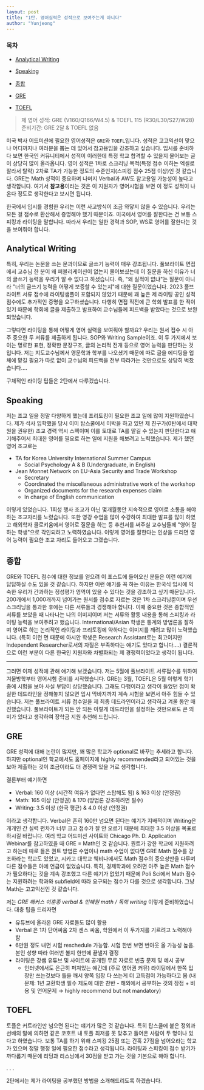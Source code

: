 ```yaml
---
layout: post
title: "1탄. 영어실력은 성적으로 보여주는게 아니다"
author: "Yunjeong"
---
```


### 목차
- [Analytical Writing](##Analytical-Writing)
- [Speaking](##Speaking)
- [종합](##종합)

- [GRE](##GRE)
- [TOEFL](##TOEFL)



> 제 영어 성적: GRE (V160/Q166/W4.5) & TOEFL 115 (R30/L30/S27/W28)  
> 준비기간: GRE 2달 & TOEFL 없음


미국 박사 어드미션에 필요한 영어성적은 `GRE`와 `TOEFL`입니다. 성적은 고고익선이 맞으나 어디까지나 여러분을 뽑는 데 있어서 참고용임을 강조하고 싶습니다. 입시를 준비하다 보면 한국인 커뮤니티에서 성적이 이러한데 특정 학교 합격할 수 있을지 물어보는 글이 상당히 많이 올라옵니다. 영어 성적은 1차로 스크리닝 목적(특정 점수 이하는 엑셀로 잘라서 탈락) 2차로 TA가 가능한 정도의 수준인지(스피킹 점수 25점 이상)인 것 같습니다. GRE는 Math 성적이 중요하며 나머지 Verbal과 AW도 참고용일 가능성이 높다고 생각합니다. 여기서 **참고용**이라는 것은 이 지원자가 영어시험을 보면 이 정도 성적이 나온다 정도로 생각한다고 보시면 됩니다.

한국에서 입시를 경험한 우리는 이런 사고방식이 조금 와닿지 않을 수 있습니다. 우리는 모든 걸 점수로 환산해서 증명해야 했기 때문이죠. 미국에서 영어를 잘한다는 건 보통 스피킹과 라이팅을 말합니다. 따라서 우리는 일한 경력과 SOP, WS로 영어를 잘한다는 것을 보여줘야 합니다.

## Analytical Writing

특히, 우리는 논문을 쓰는 문과이므로 글쓰기 능력이 매우 강조됩니다. 풀브라이트 면접에서 교수님 한 분이 왜 퍼블리케이션이 없는지 물어보셨는데 이 질문을 하신 이유가 너의 글쓰기 능력을 우리가 알 수 없다고 하셨습니다. 즉, "왜 실적이 없냐"는 질문이 아니라 "너의 글쓰기 능력을 어떻게 보증할 수 있는지"에 대한 질문이었습니다. 2023 풀브라이트 서류 접수에 라이팅샘플이 포함되지 않았기 때문에 꽤 높은 제 라이팅 공인 성적 점수에도 추가적인 증명을 요구하셨습니다. 다행히 면접 직전에 큰 학회 발표를 한 적이 있기 때문에 학회에 글을 제출하고 발표하여 교수님들께 피드백을 받았다는 것으로 보완되었습니다.

그렇다면 라이팅을 통해 어떻게 영어 실력을 보여줘야 할까요? 우리는 원서 접수 시 아주 중요한 두 서류를 제출하게 됩니다. SOP와 Writing Sample이죠. 이 두 가지에서 보이는 명료한 표현, 정확한 문장구조, 글의 논리적 전개 등으로 영어 능력을 판단하는 것입니다. 저는 지도교수님께서 영문학과 학부를 나오셨기 때문에 따로 글을 에디팅을 업체에 맡길 필요가 따로 없이 교수님의 피드백을 전부 따라가는 것만으로도 상당히 벅찼습니다….

구체적인 라이팅 팁들은 2탄에서 다루겠습니다. 

## Speaking

저는 조교 일을 정말 다양하게 했는데 프리토킹이 필요한 조교 일에 많이 지원하였습니다. 제가 석사 입학했을 당시 이미 탑스쿨에서 미박을 하고 있던 제 친구가(0탄에서 대학원을 권유한) 조교 경력 역시 스펙이며 이를 토대로 TA를 맡길 수 있는지 판단한다고 얘기해주어서 최대한 영어를 필요로 하는 일에 지원을 해보려고 노력했습니다. 제가 했던 영어 조교로는

- TA for Korea University International Summer Campus
  - Social Psychology A & B (Undergraduate, in English)
- Jean Monnet Network on EU-Asia Security and Trade Workshop
  - Secretary
  - Coordinated the miscellaneous administrative work of the workshop
  - Organized documents for the research expenses claim
  - In charge of English communication

이렇게 있었습니다. 1회성 행사 조교가 아닌 몇개월동안 지속적으로 영어로 소통을 해야 하는 조교자리를 노렸습니다. 또한 영강 수업을 많이 수강하여 최대한 발표를 많이 하였고 해외학자 콜로키움에서 영어로 질문을 하는 등 추천서를 써주실 교수님들께 "영어 잘하는 학생"으로 각인되려고 노력하였습니다. 이렇게 영어를 잘한다는 인상을 드리면 영어 능력이 필요한 조교 자리도 들어오고 그랬습니다. 

## 종합

GRE와 TOEFL 점수에 대한 정보를 얻으려 이 포스트에 들어오신 분들은 이런 얘기에 답답하실 수도 있을 것 같습니다. 하지만 이런 얘기를 꼭 하는 이유는 한국식 입시에 익숙한 우리가 간과하는 정성평가 영역이 있을 수 있다는 것을 강조하고 싶기 때문입니다. 200개에서 1,000개까지 넘어가는 원서를 점수로 자르는 것은 1차 스크리닝뿐이며 우선 스크리닝을 통과한 후에는 다른 서류들과 경쟁해야 합니다. 이때 중요한 것은 종합적인 서류를 보았을 때 나타나는 나의 이미지이며 저는 서류와 활동 내용을 통해 스피킹과 라이팅 능력을 보여주려고 했습니다. International/Asian 학생은 통계와 방법론을 잘하며 영어로 하는 논리적인 라이팅과 프리토킹에 약하다는 이미지를 깨려고 많이 노력했습니다. (특히 이런 면 때문에 아시안 학생은 Research Assistant로는 최고이지만 Independent Researcher로서의 자질은 부족하다는 얘기도 있다고 합니다….) 결론적으로 이런 부분이 다른 한국인 지원자와 차별화되는 제 경쟁력이었다고 생각이 됩니다.

---

그러면 이제 성적에 관해 얘기해 보겠습니다. 저는 5월에 풀브라이트 서류접수를 위하여 겨울방학부터 영어시험 준비를 시작했습니다. GRE는 3월, TOEFL은 5월 이렇게 학기 중에 시험을 보아 사실 부담이 상당했습니다. 그래도 다행이라고 생각이 들었던 점이 확실한 데드라인을 정해놓지 않으면 입시 막바지까지 계속 시험을 보면서 아주 힘들 수 있습니다. 저는 풀브라이트 서류 접수일을 제 최종 데드라인이라고 생각하고 겨울 동안 매진했습니다. 풀브라이트가 되든 안 되든 이렇게 데드라인을 설정하는 것만으로도 큰 의미가 있다고 생각하여 장학금 지원 추천해 드립니다.

## GRE

GRE 성적에 대해 논란이 많지만, 꽤 많은 학교가 optional로 바꾸는 추세라고 합니다. 하지만 optional인 학교에서도 홈페이지에 highly recommended라고 되어있는 것을 보아 제출하는 것이 조금이라도 더 경쟁력 있을 거로 생각합니다. 

결론부터 얘기하면 

- Verbal: 160 이상 (시간적 여유가 없다면 스탑해도 됨) & 163 이상 (안정권)
- Math: 165 이상 (안정권) & 170 (방법론 강조하려면 필수)
- Writing: 3.5 이상 (한국 평균) & 4.0 이상 (안정권)

이라고 생각합니다. Verbal은 흔히 160만 넘으면 된다는 얘기가 지배적이며 Writing은 개개인 간 실력 편차가 너무 크고 점수가 잘 안 오르기 때문에 최대한 3.5 이상을 목표로 하시길 바랍니다. 여러 학교 어드미션 사이트와 Chicago Ph. D. Application Webinar를 참고하였을 때 GRE = Math인 것 같습니다. 퀀트가 강한 학교에 지원하려고 하는데 따로 들은 퀀트 방법론 수업이나 math 수업이 없다면 GRE Math 점수를 강조하라는 학교도 있었고, 시카고 대학교 웨비나에서도 Math 점수의 중요성만을 다루며 다른 점수들은 아예 언급이 없었습니다. 특히, 경제학과에 오려면 아주 높은 Math 점수가 필요하다는 것을 계속 강조했고 다른 얘기가 없었기 때문에 Poli Sci에서 Math 점수는 지원하려는 학과와 subfield에 따라 요구되는 점수가 다를 것으로 생각합니다. 그냥 Math는 고고익선인 것 같습니다. 

저는 *GRE 해커스 이훈종 verbal & 민혜원 math / 독학 writing* 이렇게 준비하였습니다. 대충 팁을 드리자면
- 유튜브에 올라온 GRE 자료들도 많이 활용
- Verbal 은 1차 단어싸움 2차 센스 싸움, 학원에서 이 두가지를 기르려고 노력해야 함
- 6만원 정도 내면 시험 reschedule 가능함. 시험 한번 보면 번아웃 올 가능성 높음. 본인 성향 따라 여러번 볼지 한번에 끝낼지 결정
- 라이팅은 강쌤 유튜브 및 사이트에 공개된 무료 자료로 빈출 문제 및 예시 공부
  - 인터넷에서도 은근히 퍼져있는 얘긴데 (주로 영어권 커뮤) 라이팅에서 한쪽 입장만 쓰는것보다 틀을 깨서 양쪽 입장 다 쓰는게 더 고득점이 가능하다고 봄 (내 문제: 1년 교환학생 필수 제도에 대한 찬반 - 해외에서 공부하는 것의 장점 + 비용 및 언어문제 → highly recommend but not mandatory)

## TOEFL

토플은 커트라인만 넘으면 된다는 얘기가 많은 것 같습니다. 특히 탑스쿨에 붙은 정외과 선배의 말에 의하면 같은 코호트 내 토플 최저를 못 맞추고 들어온 사람이 두 명이나 있다고 하였습니다. 보통 TA를 하기 위해 스피킹 25점 또는 간혹 27점을 넘어오라는 학교가 있으며 정말 행정 일에 필요한 점수라고 생각됩니다. 라이팅과 스피킹이 점수 받기가 까다롭기 때문에 리딩과 리스닝에서 30점을 받고 가는 것을 기본으로 해야 합니다.

.
.
.

2탄에서는 제가 라이팅을 공부했던 방법을 소개해드리도록 하겠습니다. 










